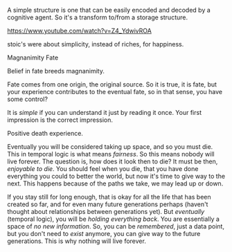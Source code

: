 
A simple structure is one that can be easily encoded and decoded by a cognitive agent. So it's a transform to/from a storage structure.


https://www.youtube.com/watch?v=Z4_YdwivROA

stoic's were about simplicity, instead of riches, for happiness.

Magnanimity
Fate

Belief in fate breeds magnanimity.

Fate comes from one origin, the original source. So it is true, it is fate, but your experience contributes to the eventual fate, so in that sense, you have some control?

It is _simple_ if you can understand it just by reading it once. Your first impression is the correct impression.

Positive death experience.

Eventually you will be considered taking up space, and so you must die. This in temporal logic is what means _fairness_. So this means nobody will live forever. The question is, how does it look then to die? It must be then, _enjoyable to die_. You should feel when you die, that you have done everything you could to better the world, but now it's time to give way to the next. This happens because of the paths we take, we may lead up or down.

If you stay still for long enough, that is okay for all the life that has been created so far, and for even many future generations perhaps (haven't thought about relationships between generations yet). But _eventually_ (temporal logic), you will be _holding everything back_. You are essentially a space of _no new information_. So, you can be _remembered_, just a data point, but you don't need to _exist_ anymore, you can give way to the future generations. This is why nothing will live forever.
